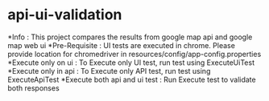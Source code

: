 # api-ui-validation
*Info : This project compares the results from google map api and google map web ui 
*Pre-Requisite : UI tests are executed in chrome. Please provide location for chromedriver in resources/config/app-config.properties
*Execute only on ui : To Execute only UI test, run test using ExecuteUiTest
*Execute only in api : To Execute only API test, run test using ExecuteApiTest
*Execute both api and ui test : Run Execute test to validate both responses
